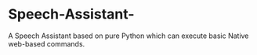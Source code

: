 # Speech-Assistant-
A Speech Assistant based on pure Python which can execute basic Native web-based commands.
